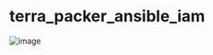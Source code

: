 # terra_packer_ansible_iam











![image](https://user-images.githubusercontent.com/44216245/224517120-9c922f38-40c2-4268-b843-a57d7b34a83d.png)
